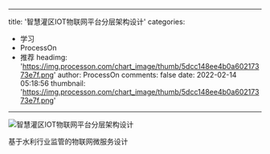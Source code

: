 
---
title: '智慧灌区IOT物联网平台分层架构设计'
categories: 
 - 学习
 - ProcessOn
 - 推荐
headimg: 'https://img.processon.com/chart_image/thumb/5dcc148ee4b0a60217373e7f.png'
author: ProcessOn
comments: false
date: 2022-02-14 05:18:56
thumbnail: 'https://img.processon.com/chart_image/thumb/5dcc148ee4b0a60217373e7f.png'
---

<div>   
<img class="thumb" alt="智慧灌区IOT物联网平台分层架构设计" src="https://img.processon.com/chart_image/thumb/5dcc148ee4b0a60217373e7f.png" referrerpolicy="no-referrer">
<p>基于水利行业监管的物联网微服务设计</p>  
</div>
            